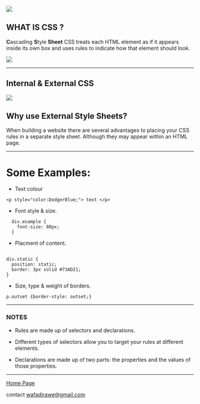 ![](https://media.geeksforgeeks.org/wp-content/cdn-uploads/20191219190325/CSS5.png)

## WHAT IS CSS ?

**C**ascading **S**tyle **Sheet**
CSS treats each HTML element as if it appears inside its own box and uses rules to indicate how that element should look.



![](https://www.e-education.psu.edu/geog863/sites/www.e-education.psu.edu.geog863/files/external-css.gif) 

***


## Internal & External CSS 

![](https://image.slidesharecdn.com/webengineeringlec05-introductiontocss-151015055658-lva1-app6892/95/web-engineering-introduction-to-css-5-638.jpg?cb=1444888705)



## Why use External Style Sheets?

When building a website there are several advantages to placing your CSS rules in a separate style sheet. Although they may appear within an HTML page.



***

# Some Examples:



- Text colour

```
<p style="color:DodgerBlue;"> text </p>

```
- Font style & size.

```
  div.example {
    font-size: 80px;
  }
```


- Placment of content.

```

div.static {
  position: static;
  border: 3px solid #73AD21;
}

```

- Size, type & weight of borders.

```
p.outset {border-style: outset;}

```

*** 


### NOTES 


* Rules are made up of selectors and declarations.

* Different types of selectors allow you to target your
rules at different elements.

* Declarations are made up of two parts: the properties and the values
of those properties.

***

[Home Page](https://wafaankoush99.github.io/Reading-Notes/)

contact wafadirawe@gmail.com
